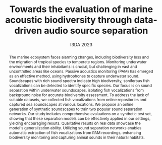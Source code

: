 ---
# Documentation: https://wowchemy.com/docs/managing-content/

title: 'Towards the evaluation of marine acoustic biodiversity through data-driven audio source separation'
subtitle: 'I3DA 2023'
summary: 'I3DA 2023'
authors:
- admin
- Nicola Zonca
- Emanuele Rodolà
- Silvia Zuffi

tags: []
categories: []
date: 
lastmod: '2023-09-05T12:14:05+01:00'
featured: false
draft: false
publication_short: ""

# Featured image
# To use, add an image named `featured.jpg/png` to your page's folder.
# Focal points: Smart, Center, TopLeft, Top, TopRight, Left, Right, BottomLeft, Bottom, BottomRight.
image:
  caption: ''
  focal_point: ''
  preview_only: false

# Projects (optional).
#   Associate this post with one or more of your projects.
#   Simply enter your project's folder or file name without extension.
#   E.g. `projects = ["internal-project"]` references `content/project/deep-learning/index.md`.
#   Otherwise, set `projects = []`.
projects: []
publishDate: '2023-09-05T11:14:04.668002Z'
publication_types:
- '1'
abstract: |
  The marine ecosystem faces alarming changes, including biodiversity loss and the migration of tropical species to temperate regions. Monitoring underwater environments and their inhabitants is crucial, but challenging in vast and uncontrolled areas like oceans. Passive acoustics monitoring (PAM) has emerged as an effective method, using hydrophones to capture underwater sound. Soundscapes with rich sound spectra indicate high biodiversity, soniferous fish vocalizations can be detected to identify specific species. Our focus is on sound separation within underwater soundscapes, isolating fish vocalizations from background noise for accurate biodiversity assessment. To address the lack of suitable datasets, we collected fish vocalizations from online repositories and captured sea soundscapes at various locations. We propose an online generation of synthetic soundscapes to train two popular sound separation networks. Our study includes comprehensive evaluations on a synthetic test set, showing that these separation models can be effectively applied in our settings, yielding encouraging results. Qualitative results on real data showcase the model's generalization ability. Utilizing sound separation networks enables automatic extraction of fish vocalizations from PAM recordings, enhancing biodiversity monitoring and capturing animal sounds in their natural habitats.
publication: 'I3DA 2023'
links:
- name: URL
  url : https://ieeexplore.ieee.org/abstract/document/10289193
---